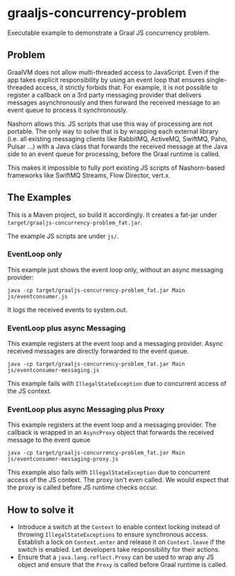 # graaljs-concurrency-problem

Executable example to demonstrate a Graal JS concurrency problem.

## Problem

GraalVM does not allow multi-threaded access to JavaScript. Even if the app takes explicit responsibility by using
an event loop that ensures single-threaded access, it strictly forbids that. For example, it is not possible to
register a callback on a 3rd party messaging provider that delivers messages asynchronously and then forward the 
received message to an event queue to process it synchronously. 

Nashorn allows this. JS scripts that use this way of processing are not portable. The only way to solve that is by wrapping 
each external library (i.e. all existing messaging clients like RabbitMQ, ActiveMQ, SwiftMQ, Paho, Pulsar ...) with 
a Java class that forwards the received message at the Java side to an event queue for processing, before the Graal runtime
is called. 

This makes it impossible to fully port existing JS scripts of Nashorn-based frameworks like SwiftMQ Streams, Flow Director, vert.x.

## The Examples

This is a Maven project, so build it accordingly. It creates a fat-jar under `target/graaljs-concurrency-problem_fat.jar`.

The example JS scripts are under `js/`.

### EventLoop only

This example just shows the event loop only, without an async messaging provider:

`java -cp target/graaljs-concurrency-problem_fat.jar Main js/eventconsumer.js`

It logs the received events to system.out.

### EventLoop plus async Messaging

This example registers at the event loop and a messaging provider. Async received messages are directly forwarded to the
event queue.  

`java -cp target/graaljs-concurrency-problem_fat.jar Main js/eventconsumer-messaging.js`

This example fails with `IllegalStateException` due to concurrent access of the JS context.

### EventLoop plus async Messaging plus Proxy

This example registers at the event loop and a messaging provider. The callback is wrapped in an `AsyncProxy` object that
forwards the received message to the event queue

`java -cp target/graaljs-concurrency-problem_fat.jar Main js/eventconsumer-messaging-proxy.js`

This example also fails with `IllegalStateException` due to concurrent access of the JS context. The proxy isn't even
called. We would expect that the proxy is called before JS runtime checks occur.

## How to solve it

- Introduce a switch at the `Context` to enable context locking instead of throwing `IllegalStateExceptions` to ensure 
synchronous access. Establish a lock on `Context.enter` and release it on `Context.leave` if the switch is enabled. Let
developers take responsibility for their actions.
- Ensure that a `java.lang.reflect.Proxy` can be used to wrap any JS object and ensure that the `Proxy` is called before
Graal runtime is called.
